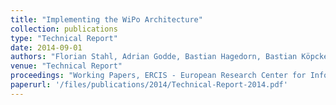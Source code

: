 ```yaml
---
title: "Implementing the WiPo Architecture"
collection: publications
type: "Technical Report"
date: 2014-09-01
authors: "Florian Stahl, Adrian Godde, Bastian Hagedorn, Bastian Köpcke, Martin Rehberger, and Gottfried Vossen"
venue: "Technical Report"
proceedings: "Working Papers, ERCIS - European Research Center for Informations Systems, WWU Münster"
paperurl: '/files/publications/2014/Technical-Report-2014.pdf'
---
```

